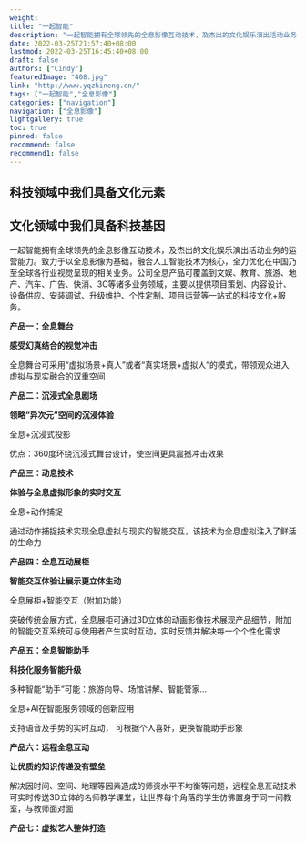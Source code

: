 ```yaml
---
weight: 
title: "一起智能"
description: "⼀起智能拥有全球领先的全息影像互动技术，及杰出的⽂化娱乐演出活动业务的运营能⼒。致⼒于以全息影像为基础，融合⼈⼯智能技术为核⼼，全⼒优化在中国乃⾄全球各⾏业视觉呈现的相关业务。"
date: 2022-03-25T21:57:40+08:00
lastmod: 2022-03-25T16:45:40+08:00
draft: false
authors: ["Cindy"]
featuredImage: "408.jpg"
link: "http://www.yqzhineng.cn/"
tags: ["一起智能","全息影像"]
categories: ["navigation"]
navigation: ["全息影像"]
lightgallery: true
toc: true
pinned: false
recommend: false
recommend1: false
---
```


## 科技领域中我们具备文化元素
## 文化领域中我们具备科技基因

⼀起智能拥有全球领先的全息影像互动技术，及杰出的⽂化娱乐演出活动业务的运营能⼒。致⼒于以全息影像为基础，融合⼈⼯智能技术为核⼼，全⼒优化在中国乃⾄全球各⾏业视觉呈现的相关业务。公司全息产品可覆盖到⽂娱、教育、旅游、地产、汽车、⼴告、快消、3C等诸多业务领域，主要以提供项⽬策划、内容设计、设备供应、安装调试、升级维护、个性定制、项⽬运营等⼀站式的科技⽂化+服务。

**产品一：全息舞台**

**感受幻真结合的视觉冲击**

全息舞台可采用“虚拟场景+真人”或者“真实场景+虚拟人”的模式，带领观众进入虚拟与现实融合的双重空间

**产品二：沉浸式全息剧场**

**领略“异次元”空间的沉浸体验**

全息+沉浸式投影

优点：360度环绕沉浸式舞台设计，使空间更具震撼冲击效果

**产品三：动息技术**

**体验与全息虚拟形象的实时交互**

全息+动作捕捉

通过动作捕捉技术实现全息虚拟与现实的智能交互，该技术为全息虚拟注入了鲜活的生命力

**产品四：全息互动展柜**

**智能交互体验让展示更立体生动**

全息展柜+智能交互（附加功能）

突破传统会展方式，全息展柜可通过3D立体的动画影像技术展现产品细节，附加的智能交互系统可与使用者产生实时互动，实时反馈并解决每一个个性化需求

 **产品五：全息智能助手**

**科技化服务智能升级**

多种智能“助手”可能：旅游向导、场馆讲解、智能管家…

全息+AI在智能服务领域的创新应用

支持语音及手势的实时互动， 可根据个人喜好，更换智能助手形象 

**产品六：远程全息互动**

**让优质的知识传递没有壁垒**

解决因时间、空间、地理等因素造成的师资水平不均衡等问题，远程全息互动技术可实时传送3D立体的名师教学课堂，让世界每个角落的学生仿佛置身于同一间教室，与教师面对面

**产品七：虚拟艺人整体打造**
